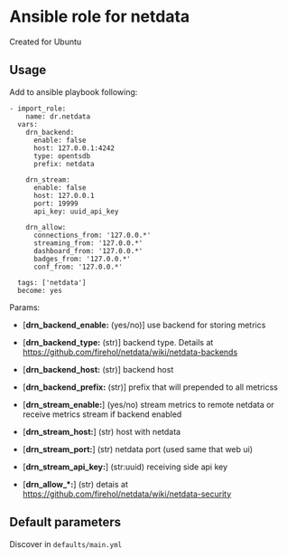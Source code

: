 # Ansible role for netdata

Created for Ubuntu

## Usage

Add to ansible playbook following:

    - import_role:
        name: dr.netdata
      vars:
        drn_backend:
          enable: false
          host: 127.0.0.1:4242
          type: opentsdb
          prefix: netdata

        drn_stream:
          enable: false
          host: 127.0.0.1
          port: 19999
          api_key: uuid_api_key

        drn_allow:
          connections_from: '127.0.0.*'
          streaming_from: '127.0.0.*'
          dashboard_from: '127.0.0.*'
          badges_from: '127.0.0.*'
          conf_from: '127.0.0.*'

      tags: ['netdata']
      become: yes

Params:

- [**drn_backend_enable:** (yes/no)] use backend for storing metrics
- [**drn_backend_type:** (str)] backend type. Details at https://github.com/firehol/netdata/wiki/netdata-backends
- [**drn_backend_host:** (str)] backend host
- [**drn_backend_prefix:** (str)] prefix that will prepended to all metricss

- [**drn_stream_enable:**] (yes/no) stream metrics to remote netdata or receive metrics stream if backend enabled
- [**drn_stream_host:**] (str) host with netdata
- [**drn_stream_port:**] (str) netdata port (used same that web ui)
- [**drn_stream_api_key:**] (str:uuid) receiving side api key

- [**drn_allow_*:**] (str) detais at https://github.com/firehol/netdata/wiki/netdata-security

## Default parameters

Discover in `defaults/main.yml`


